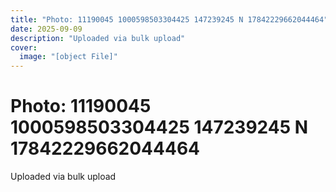 ```yaml
---
title: "Photo: 11190045 1000598503304425 147239245 N 17842229662044464"
date: 2025-09-09
description: "Uploaded via bulk upload"
cover:
  image: "[object File]"
---
```


# Photo: 11190045 1000598503304425 147239245 N 17842229662044464

Uploaded via bulk upload